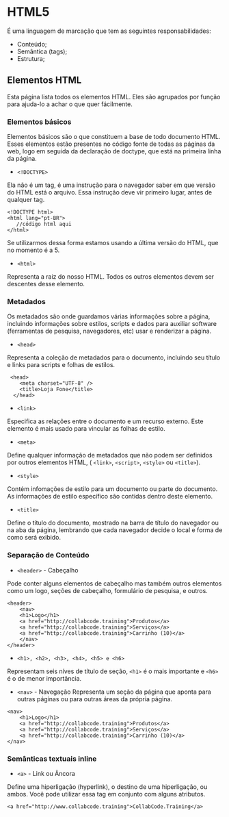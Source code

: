 # HTML5

É uma linguagem de marcação que tem as seguintes responsabilidades:

- Conteúdo;
- Semântica (tags);
- Estrutura;

## Elementos HTML

Esta página lista todos os elementos HTML. Eles são agrupados por função para ajuda-lo a achar o que quer fácilmente.

### Elementos básicos

Elementos básicos são o que constituem a base de todo documento HTML. Esses elementos estão presentes no código fonte de todas as páginas da web, logo em seguida da declaração de doctype, que está na primeira linha da página.

- `<!DOCTYPE>`

Ela não é um tag, é uma instrução para o navegador saber em que versão do HTML está o arquivo. Essa instrução deve vir primeiro lugar, antes de qualquer tag.

```
<!DOCTYPE html>
<html lang="pt-BR">
   //código html aqui
</html>
```

Se utilizarmos dessa forma estamos usando a última versão do HTML, que no momento é a 5.

- `<html>`

Representa a raiz do nosso HTML. Todos os outros elementos devem ser descentes desse elemento.

### Metadados

Os metadados são onde guardamos várias informações sobre a página, incluindo informações sobre estilos, scripts e dados para auxiliar software (ferramentas de pesquisa, navegadores, etc) usar e renderizar a página.

- `<head>`

Representa a coleção de metadados para o documento, incluindo seu título e links para scripts e folhas de estilos.

```
 <head>
    <meta charset="UTF-8" />
    <title>Loja Fone</title>
  </head>
```

- `<link>`

Especifica as relações entre o documento e um recurso externo. Este elemento é mais usado para vincular as folhas de estilo.

- `<meta>`

Define qualquer informação de metadados que não podem ser definidos por outros elementos HTML, ( `<link>`, `<script>`, `<style>` ou `<title>`).

- `<style>`

Contém infomações de estilo para um documento ou parte do documento. As informações de estilo específico são contidas dentro deste elemento.

- `<title>`

Define o título do documento, mostrado na barra de título do navegador ou na aba da página, lembrando que cada navegador decide o local e forma de como será exibido.

### Separação de Conteúdo

- `<header>` - Cabeçalho

Pode conter alguns elementos de cabeçalho mas também outros elementos como um logo, seções de cabeçalho, formulário de pesquisa, e outros.

```
<header>
    <nav>
    <h1>Logo</h1>
    <a href="http://collabcode.training">Produtos</a>
    <a href="http://collabcode.training">Serviços</a>
    <a href="http://collabcode.training">Carrinho (10)</a>
    </nav>
</header>
```

- `<h1>, <h2>, <h3>, <h4>, <h5> e <h6>`

Representam seis níves de título de seção, `<h1>` é o mais importante e `<h6>` é o de menor importância.

- `<nav>` - Navegação
  Representa um seção da página que aponta para outras páginas ou para outras áreas da própria página.

```
<nav>
    <h1>Logo</h1>
    <a href="http://collabcode.training">Produtos</a>
    <a href="http://collabcode.training">Serviços</a>
    <a href="http://collabcode.training">Carrinho (10)</a>
</nav>
```

### Semânticas textuais inline

- `<a>` - Link ou Âncora

Define uma hiperligação (hyperlink), o destino de uma hiperligação, ou ambos.
Você pode utilizar essa tag em conjunto com alguns atributos.

```
<a href="http://www.collabcode.training">CollabCode.Training</a>
```

